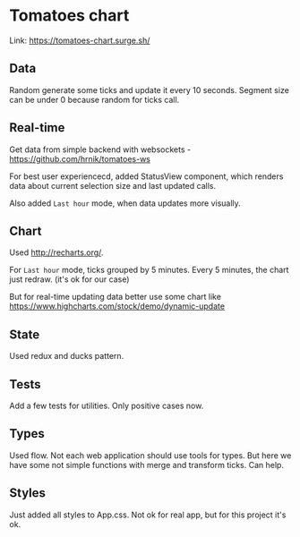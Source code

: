 # Tomatoes chart

Link: https://tomatoes-chart.surge.sh/

## Data

Random generate some ticks and update it every 10 seconds.
Segment size can be under 0 because random for ticks call.

## Real-time

Get data from simple backend with websockets - https://github.com/hrnik/tomatoes-ws

For best user experiencecd, added StatusView component, which renders data about current selection size and last updated calls. 

Also added `Last hour` mode, when data updates more visually.

## Chart

Used http://recharts.org/.

For  `Last hour` mode, ticks grouped by 5 minutes.
Every 5 minutes, the chart just redraw. (it's ok for our case)

But for real-time updating data better use some chart like https://www.highcharts.com/stock/demo/dynamic-update

## State

Used redux and ducks pattern.

## Tests

Add a few tests for utilities. Only positive cases now.


## Types

Used flow. Not each web application should use tools for types. But here we have some not simple functions with merge and transform ticks. Can help.

## Styles 

Just added all styles to App.css. Not ok for real app, but for this project it's ok.

